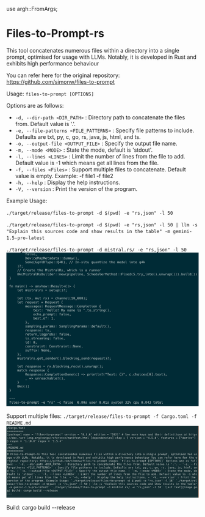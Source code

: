 use argh::FromArgs;

# Files-to-Prompt-rs

This tool concatenates numerous files within a directory into a single prompt, optimised for usage with LLMs. Notably, it is developed in Rust and exhibits high performance behaviour

You can refer here for the original repository: https://github.com/simonw/files-to-prompt

Usage: `files-to-prompt [OPTIONS]`

Options are as follows:

- `-d, --dir-path <DIR_PATH>` : Directory path to concatenate the files from. Default value is '.'.
- `-e, --file-patterns <FILE_PATTERNS>` : Specify file patterns to include. Defaults are txt, py, c, go, rs, java, js, html, and ts.
- `-o, --output-file <OUTPUT_FILE>` : Specify the output file name.
- `-m, --mode <MODE>` : State the mode, default is 'stdout'.
- `-l, --lines <LINES>` : Limit the number of lines from the file to add. Default value is -1 which means get all lines from the file.
- `-f, --files <Files>` : Support multiple files to concatenate. Default value is empty. Example: -f file1 -f file2
- `-h, --help` : Display the help instructions.
- `-V, --version` : Print the version of the program.

Example Usage:

`./target/release/files-to-prompt -d $(pwd) -e "rs,json" -l 50`

`./target/release/files-to-prompt -d $(pwd) -e "rs,json" -l 50 | llm -s "Explain this sources code and show results in the table" -m gemini-1.5-pro-latest`

`./target/release/files-to-prompt -d mistral.rs/ -e "rs,json" -l 50`
![alt text](images/image.png)

Support multiple files:
`./target/release/files-to-prompt -f Cargo.toml -f README.md`
![alt text](images/image-1.png)

Build:
cargo build --release
